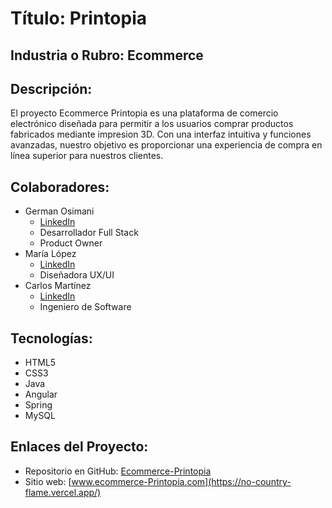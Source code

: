 # Título: Printopia

## Industria o Rubro: Ecommerce

## Descripción:
El proyecto Ecommerce Printopia es una plataforma de comercio electrónico diseñada para permitir a los usuarios comprar productos fabricados mediante impresion 3D. Con una interfaz intuitiva y funciones avanzadas, nuestro objetivo es proporcionar una experiencia de compra en línea superior para nuestros clientes.

## Colaboradores:
- German Osimani
  - [LinkedIn](https://www.linkedin.com/in/germanosimani)
  - Desarrollador Full Stack
  - Product Owner
- María López
  - [LinkedIn](https://www.linkedin.com/in/maria-lopez)
  - Diseñadora UX/UI
- Carlos Martínez
  - [LinkedIn](https://www.linkedin.com/in/carlos-martinez)
  - Ingeniero de Software

## Tecnologías:
- HTML5
- CSS3
- Java
- Angular
- Spring
- MySQL

## Enlaces del Proyecto:
- Repositorio en GitHub: [Ecommerce-Printopia](https://github.com/No-Country/c16-43-n-java)
- Sitio web: [www.ecommerce-Printopia.com](https://no-country-flame.vercel.app/)
